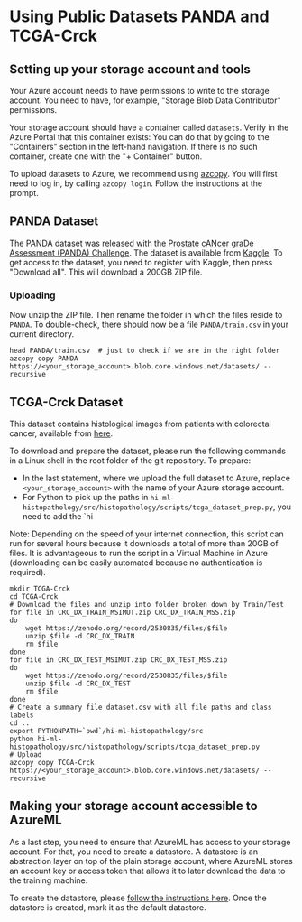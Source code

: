# Using Public Datasets PANDA and TCGA-Crck

## Setting up your storage account and tools

Your Azure account needs to have permissions to write to the storage account. You need to have, for example,
"Storage Blob Data Contributor" permissions.

Your storage account should have a container called `datasets`. Verify in the Azure Portal that this container exists:
You can do that by going to the "Containers" section in the left-hand navigation. If there is no such container, create
one with the "+ Container" button.

To upload datasets to Azure, we recommend using [azcopy](http://aka.ms/azcopy). You will first need to log in,
by calling `azcopy login`. Follow the instructions at the prompt.

## PANDA Dataset

The PANDA dataset was released with the [Prostate cANcer graDe Assessment (PANDA)
Challenge](https://panda.grand-challenge.org/). The dataset is available from
[Kaggle](https://www.kaggle.com/c/prostate-cancer-grade-assessment/data). To get access to the dataset, you need to
register with Kaggle, then press "Download all". This will download a 200GB ZIP file.

### Uploading

Now unzip the ZIP file. Then rename the folder in which the files reside to `PANDA`. To double-check, there should now
be a file `PANDA/train.csv` in your current directory.

```shell
head PANDA/train.csv  # just to check if we are in the right folder
azcopy copy PANDA https://<your_storage_account>.blob.core.windows.net/datasets/ --recursive
```

## TCGA-Crck Dataset

This dataset contains histological images from patients with colorectal cancer, available from
[here](https://zenodo.org/record/2530835).

To download and prepare the dataset, please run the following commands in a Linux shell in the root folder of the git
repository. To prepare:

- In the last statement, where we upload the full dataset to Azure, replace `<your_storage_account>` with the
  name of your Azure storage account.
- For Python to pick up the paths in `hi-ml-histopathology/src/histopathology/scripts/tcga_dataset_prep.py`, you need to
  add the `hi

Note: Depending on the speed of your internet connection, this script can run for several hours because it downloads
a total of more than 20GB of files. It is advantageous to run the script in a Virtual Machine in Azure (downloading
can be easily automated because no authentication is required).

```shell
mkdir TCGA-Crck
cd TCGA-Crck
# Download the files and unzip into folder broken down by Train/Test
for file in CRC_DX_TRAIN_MSIMUT.zip CRC_DX_TRAIN_MSS.zip
do
    wget https://zenodo.org/record/2530835/files/$file
    unzip $file -d CRC_DX_TRAIN
    rm $file
done
for file in CRC_DX_TEST_MSIMUT.zip CRC_DX_TEST_MSS.zip
do
    wget https://zenodo.org/record/2530835/files/$file
    unzip $file -d CRC_DX_TEST
    rm $file
done
# Create a summary file dataset.csv with all file paths and class labels
cd ..
export PYTHONPATH=`pwd`/hi-ml-histopathology/src
python hi-ml-histopathology/src/histopathology/scripts/tcga_dataset_prep.py
# Upload
azcopy copy TCGA-Crck https://<your_storage_account>.blob.core.windows.net/datasets/ --recursive
```

## Making your storage account accessible to AzureML

As a last step, you need to ensure that AzureML has access to your storage account. For that, you need to create a
datastore.
A datastore is an abstraction layer on top of the plain storage account, where AzureML stores an account key or access
token that allows it to later download the data to the training machine.

To create the datastore, please [follow the instructions
here](https://docs.microsoft.com/en-us/azure/machine-learning/how-to-datastore?tabs=cli-identity-based-access%2Ccli-adls-identity-based-access%2Ccli-azfiles-account-key%2Ccli-adlsgen1-identity-based-access).
Once the datastore is created, mark it as the default datastore.
